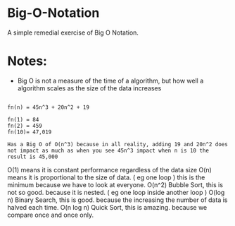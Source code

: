 # Big-O-Notation
A simple remedial exercise of Big O Notation. 

# Notes:

* Big O is not a measure of the time of a algorithm, but how well a algorithm scales as the size of the data increases

```

fn(n) = 45n^3 + 20n^2 + 19

fn(1) = 84 
fn(2) = 459
fn(10)= 47,019 

Has a Big O of O(n^3) because in all reality, adding 19 and 20n^2 does not impact as much as when you see 45n^3 impact when n is 10 the result is 45,000
```


O(1) means it is constant performance regardless of the data size
O(n) means it is proportional to the size of data. ( eg one loop ) this is the minimum because we have to look at everyone.
O(n^2) Bubble Sort, this is not so good. because it is nested. ( eg one loop inside another loop )
O(log n) Binary Search, this is good. because the increasing the number of data is halved each time. 
O(n log n) Quick Sort, this is amazing. because we compare once and once only.